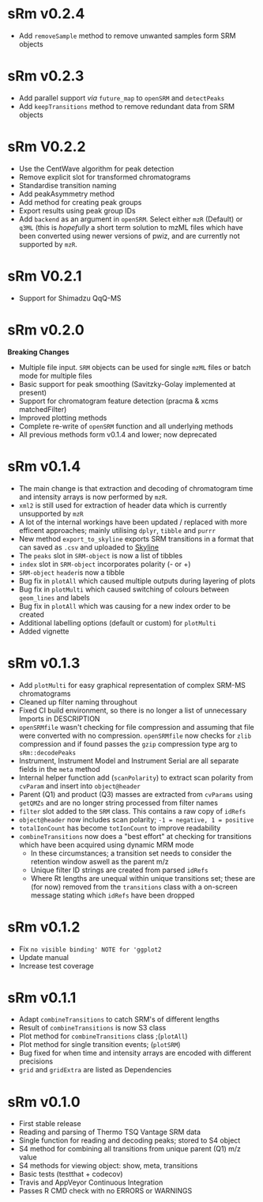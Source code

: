 # sRm v0.2.4
- Add `removeSample` method to remove unwanted samples form SRM objects

# sRm v0.2.3
- Add parallel support *via* `future_map` to `openSRM` and `detectPeaks`
- Add `keepTransitions` method to remove redundant data from SRM objects

# sRm V0.2.2
- Use the CentWave algorithm for peak detection
- Remove explicit slot for transformed chromatograms
- Standardise transition naming
- Add peakAsymmetry method
- Add method for creating peak groups
- Export results using peak group IDs
- Add `backend` as an argument in `openSRM`. Select either `mzR` (Default) or `q3ML` (this is *hopefully* a short term solution to mzML files which have been converted using newer versions of pwiz, and are currently not supported by `mzR`. 

# sRm V0.2.1

- Support for Shimadzu QqQ-MS

# sRm v0.2.0

**Breaking Changes**

- Multiple file input. `SRM` objects can be used for single `mzML` files or batch mode for multiple files
- Basic support for peak smoothing (Savitzky-Golay implemented at present)
- Support for chromatogram feature detection (pracma & xcms matchedFilter)
- Improved plotting methods
- Complete re-write of `openSRM` function and all underlying methods
- All previous methods form v0.1.4 and lower; now deprecated

# sRm v0.1.4
 - The main change is that extraction and decoding of chromatogram time and intensity arrays is now performed by `mzR`.
 - `xml2` is still used for extraction of header data which is currently unsupported by `mzR`
 - A lot of the internal workings have been updated / replaced with more efficent approaches; mainly utilising `dplyr`, `tibble` and `purrr`
 - New method `export_to_skyline` exports SRM transitions in a format that can saved as `.csv` and uploaded to [Skyline](https://skyline.ms/project/home/software/Skyline/begin.view)
 - The `peaks` slot in `SRM-object` is now a list of tibbles
 - `index` slot in `SRM-object` incorporates polarity (- or +)
 - `SRM-object` `header`is now a tibble
 - Bug fix in `plotAll` which caused multiple outputs during layering of plots
 - Bug fix in `plotMulti` which caused switching of colours between `geom_lines` and labels
 - Bug fix in `plotAll` which was causing for a new index order to be created
 - Additional labelling options (default or custom) for `plotMulti`
 - Added vignette
 

# sRm v0.1.3
 - Add `plotMulti` for easy graphical representation of complex SRM-MS chromatograms
 - Cleaned up filter naming throughout
 - Fixed CI build environment, so there is no longer a list of unnecessary Imports in DESCRIPTION
 - `openSRMfile` wasn't checking for file compression and assuming that file were converted with no compression. `openSRMfile` now checks for `zlib` compression and if found passes the `gzip` compression type arg to `sRm::decodePeaks`
 - Instrument, Instrument Model and Instrument Serial are all separate fields in the `meta` method
 - Internal helper function add (`scanPolarity`) to extract scan polarity from `cvParam` and insert into `object@header`
 - Parent (Q1) and product (Q3) masses are extracted from `cvParams` using `getQMZs` and are no longer string processed from filter names
 - `filter` slot added to the `SRM` class. This contains a raw copy of `idRefs`
 - `object@header` now includes scan polarity; `-1 = negative, 1 = positive`
 - `totalIonCount` has become `totIonCount` to improve readability
 - `combineTransitions` now does a "best effort" at checking for transitions which have been acquired using dynamic MRM mode
    - In these circumstances; a transition set needs to consider the retention window aswell as the parent m/z
    - Unique filter ID strings are created from parsed `idRefs`
    - Where Rt lengths are unequal within unique transitions set; these are (for now) removed from the `transitions` class with a on-screen message stating which `idRefs` have been dropped

# sRm v0.1.2
  - Fix `no visible binding' NOTE for 'ggplot2`
  - Update manual
  - Increase test coverage
  
# sRm v0.1.1
  - Adapt `combineTransitions` to catch SRM's of different lengths
  - Result of `combineTransitions` is now S3 class
  - Plot method for `combineTransitions` class ;(`plotAll`)
  - Plot method for single transition events; (`plotSRM`)
  - Bug fixed for when time and intensity arrays are encoded with different precisions
  - `grid` and `gridExtra` are listed as Dependencies

# sRm v0.1.0
  - First stable release
  - Reading and parsing of Thermo TSQ Vantage SRM data
  - Single function for reading and decoding peaks; stored to S4 object
  - S4 method for combining all transitions from unique parent (Q1) m/z value
  - S4 methods for viewing object: show, meta, transitions
  - Basic tests (testthat + codecov)
  - Travis and AppVeyor Continuous Integration
  - Passes R CMD check with no ERRORS or WARNINGS

